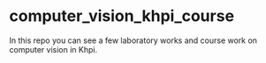 # computer_vision_khpi_course

In this repo you can see a few laboratory works and course work on computer vision in Khpi.